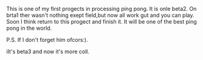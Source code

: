 This is one of my first progects in processing ping pong.
It is onle beta2.
On brta1 ther wasn't nothing exept field,but now all work gut and you can play.
Soon I think return to this progect and finish it.
It will be one of the best ping pong in the world.

P.S. If I don't forget him ofcors:).



iIt's beta3 and now it's more coll.
